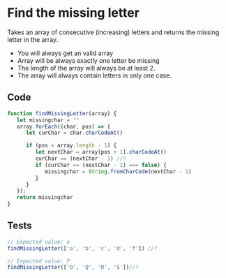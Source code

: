 # Find the missing letter
Takes an array of consecutive (increasing) letters and returns the missing letter in the array.

- You will always get an valid array
- Array will be always exactly one letter be missing
- The length of the array will always be at least 2.
- The array will always contain letters in only one case.

## Code
```javascript
function findMissingLetter(array) {
   let missingchar = ""
   array.forEach((char, pos) => {
      let curChar = char.charCodeAt()

      if (pos < array.length - 1) {
         let nextChar = array[pos + 1].charCodeAt()
         curChar == (nextChar - 1) //?
         if (curChar == (nextChar - 1) === false) {
            missingchar = String.fromCharCode(nextChar - 1)
         }
      }
   });
   return missingchar
}
```

## Tests
```javascript
// Expected value: e
findMissingLetter(['a', 'b', 'c', 'd', 'f']) //?

// Expected value: P
findMissingLetter(['O', 'Q', 'R', 'S'])//?
```
